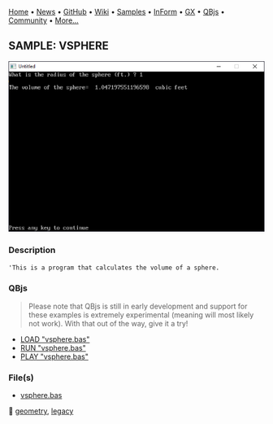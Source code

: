 [Home](https://qb64.com) • [News](../../news.md) • [GitHub](https://github.com/QB64Official/qb64) • [Wiki](https://github.com/QB64Official/qb64/wiki) • [Samples](../../samples.md) • [InForm](../../inform.md) • [GX](../../gx.md) • [QBjs](../../qbjs.md) • [Community](../../community.md) • [More...](../../more.md)

## SAMPLE: VSPHERE

![screenshot.png](img/screenshot.png)

### Description

```text
'This is a program that calculates the volume of a sphere.
```

### QBjs

> Please note that QBjs is still in early development and support for these examples is extremely experimental (meaning will most likely not work). With that out of the way, give it a try!

* [LOAD "vsphere.bas"](https://v6p9d9t4.ssl.hwcdn.net/html/6022890/index.html?src=https://qb64.com/samples/vsphere/src/vsphere.bas)
* [RUN "vsphere.bas"](https://v6p9d9t4.ssl.hwcdn.net/html/6022890/index.html?mode=auto&src=https://qb64.com/samples/vsphere/src/vsphere.bas)
* [PLAY "vsphere.bas"](https://v6p9d9t4.ssl.hwcdn.net/html/6022890/index.html?mode=play&src=https://qb64.com/samples/vsphere/src/vsphere.bas)

### File(s)

* [vsphere.bas](src/vsphere.bas)

🔗 [geometry](../geometry.md), [legacy](../legacy.md)
